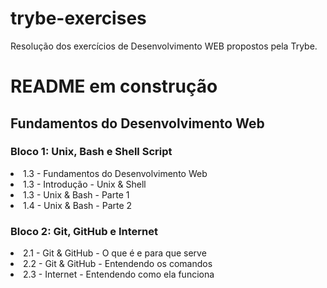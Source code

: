 # trybe-exercises
Resolução dos exercícios de Desenvolvimento WEB propostos pela Trybe.

<h1>README em construção</h1>

<p><h2>Fundamentos do Desenvolvimento Web</h2></p>
<p><h3>Bloco 1: Unix, Bash e Shell Script</h3></p>
 <li>1.3 - Fundamentos do Desenvolvimento Web</li>
 <li>1.3 - Introdução - Unix & Shell</li>
 <li>1.3 - Unix & Bash - Parte 1</li>
 <li>1.4 - Unix & Bash - Parte 2</li>
 
 <h3><p>Bloco 2: Git, GitHub e Internet</h3></p>
 <li>2.1 - Git & GitHub - O que é e para que serve</li>
 <li>2.2 - Git & GitHub - Entendendo os comandos</li>
 <li>2.3 - Internet - Entendendo como ela funciona</li>
